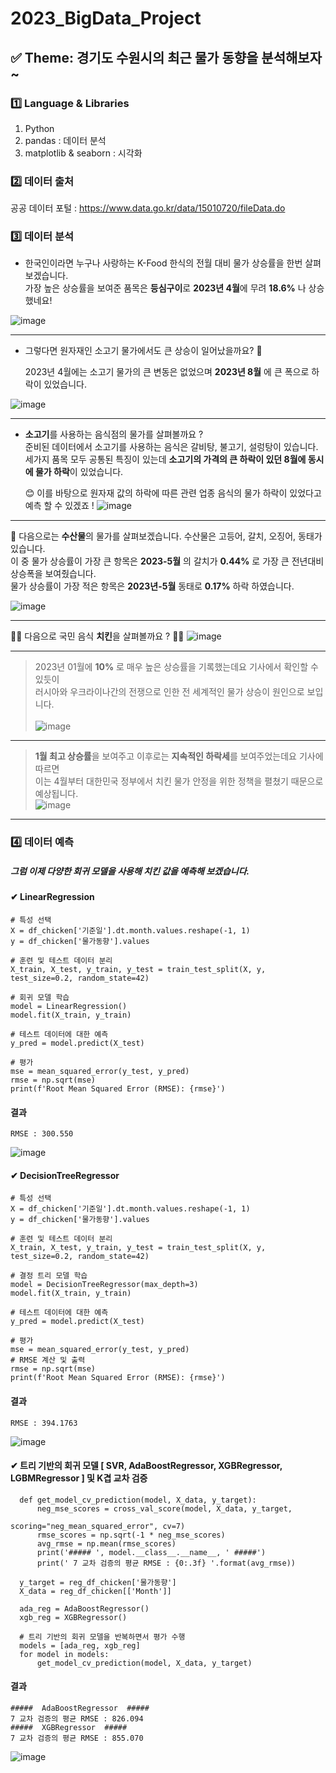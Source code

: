 # 2023_BigData_Project

## ✅ Theme: 경기도 수원시의 최근 물가 동향을 분석해보자~
### 1️⃣ Language & Libraries
1. Python   
2. pandas : 데이터 분석
3. matplotlib & seaborn : 시각화

### 2️⃣ 데이터 출처
공공 데이터 포털 : https://www.data.go.kr/data/15010720/fileData.do

### 3️⃣ 데이터 분석

* 한국인이라면 누구나 사랑하는 K-Food 한식의 전월 대비 물가 상승률을 한번 살펴보겠습니다.  
가장 높은 상승률을 보여준 품목은 **등심구이**로 **2023년 4월**에 무려 **18.6%** 나 상승했네요!  

![image](https://github.com/chanho0908/2023_BigData_Project/assets/84930748/fe71d851-4631-467f-9928-841db646a895)

<hr>

* 그렇다면 원자재인 소고기 물가에서도 큰 상승이 일어났을까요? 🤔

  2023년 4월에는 소고기 물가의 큰 변동은 없었으며 **2023년 8월** 에 큰 폭으로 하락이 있었습니다.

![image](https://github.com/chanho0908/2023_BigData_Project/assets/84930748/dd3149a6-61d3-4b57-990f-ce6ef4a33763)

<hr>

* **소고기**를 사용하는 음식점의 물가를 살펴볼까요 ?  
  준비된 데이터에서 소고기를 사용하는 음식은 갈비탕, 불고기, 설렁탕이 있습니다.  
  세가지 품목 모두 공통된 특징이 있는데 **소고기의 가격의 큰 하락이 있던 8월에 동시에 물가 하락**이 있었습니다.

  😊 이를 바탕으로 원자재 값의 하락에 따른 관련 업종 음식의 물가 하락이 있었다고 예측 할 수 있겠죠 !
![image](https://github.com/chanho0908/2023_BigData_Project/assets/84930748/ea826164-f8d8-407a-863b-576628307f93)

<hr>

🤔 다음으로는 **수산물**의 물가를 살펴보겠습니다. 수산물은 고등어, 갈치, 오징어, 동태가 있습니다.  
   이 중 물가 상승률이 가장 큰 항목은 **2023-5월** 의 갈치가 **0.44%** 로 가장 큰 전년대비 상승폭을 보여줬습니다.  
   물가 상승률이 가장 적은 항목은 **2023년-5월** 동태로 **0.17%** 하락 하였습니다. 

![image](https://github.com/chanho0908/2023_BigData_Project/assets/84930748/7a612f42-d9a8-4ce9-9c80-580c67a8956d)

<hr>

🥠🥠 다음으로 국민 음식 **치킨**을 살펴볼까요 ? 🥠🥠
![image](https://github.com/chanho0908/2023_BigData_Project/assets/84930748/9f3846ae-fa29-4fb8-b039-c0e9b6dbfe59)

<hr>

> 2023년 01월에 **10%** 로 매우 높은 상승률을 기록했는데요 기사에서 확인할 수 있듯이  
러시아와 우크라이나간의 전쟁으로 인한 전 세계적인 물가 상승이 원인으로 보입니다.<br>  
![image](https://github.com/chanho0908/2023_BigData_Project/assets/84930748/d7142a4a-fbc8-4cba-8a2b-bc4abbe9746d)

<hr>

> **1월 최고 상승률**을 보여주고 이후로는 **지속적인 하락세**를 보여주었는데요 기사에 따르면  
이는 4월부터 대한민국 정부에서 치킨 물가 안정을 위한 정책을 펼쳤기 때문으로 예상됩니다.  
![image](https://github.com/chanho0908/2023_BigData_Project/assets/84930748/af6c1d0a-c243-4b44-a42b-ea0ef23a8800)

<hr>

### 4️⃣ 데이터 예측
 ##### 그럼 이제 다양한 회귀 모델을 사용해 치킨 값을 예측해 보겠습니다.
 ####  ✔ LinearRegression
   ```  
  # 특성 선택
  X = df_chicken['기준일'].dt.month.values.reshape(-1, 1)
  y = df_chicken['물가동향'].values
  
  # 훈련 및 테스트 데이터 분리
  X_train, X_test, y_train, y_test = train_test_split(X, y, test_size=0.2, random_state=42)
  
  # 회귀 모델 학습
  model = LinearRegression()
  model.fit(X_train, y_train)
  
  # 테스트 데이터에 대한 예측
  y_pred = model.predict(X_test)
  
  # 평가
  mse = mean_squared_error(y_test, y_pred)
  rmse = np.sqrt(mse)
  print(f'Root Mean Squared Error (RMSE): {rmse}')
  
  ```
 #### 결과
    RMSE : 300.550
![image](https://github.com/chanho0908/2023_BigData_Project/assets/84930748/90a08b8a-f9d4-4f9d-a167-549cd62c0d24)


####  ✔ DecisionTreeRegressor
  ```
  # 특성 선택
  X = df_chicken['기준일'].dt.month.values.reshape(-1, 1)
  y = df_chicken['물가동향'].values
  
  # 훈련 및 테스트 데이터 분리
  X_train, X_test, y_train, y_test = train_test_split(X, y, test_size=0.2, random_state=42)
  
  # 결정 트리 모델 학습
  model = DecisionTreeRegressor(max_depth=3) 
  model.fit(X_train, y_train)
  
  # 테스트 데이터에 대한 예측
  y_pred = model.predict(X_test)
  
  # 평가
  mse = mean_squared_error(y_test, y_pred)
  # RMSE 계산 및 출력
  rmse = np.sqrt(mse)
  print(f'Root Mean Squared Error (RMSE): {rmse}')
  ```
  #### 결과
    RMSE : 394.1763
![image](https://github.com/chanho0908/2023_BigData_Project/assets/84930748/5bdcb536-1660-44b1-8136-539420631edf)


####  ✔ 트리 기반의 회귀 모델 [ SVR, AdaBoostRegressor, XGBRegressor, LGBMRegressor ] 및 K겹 교차 검증
  ```
    def get_model_cv_prediction(model, X_data, y_target):
        neg_mse_scores = cross_val_score(model, X_data, y_target, 
                                         scoring="neg_mean_squared_error", cv=7)
        rmse_scores = np.sqrt(-1 * neg_mse_scores)
        avg_rmse = np.mean(rmse_scores)
        print('##### ', model.__class__.__name__, ' #####')
        print(' 7 교차 검증의 평균 RMSE : {0:.3f} '.format(avg_rmse))
    
    y_target = reg_df_chicken['물가동향']
    X_data = reg_df_chicken[['Month']]
    
    ada_reg = AdaBoostRegressor()
    xgb_reg = XGBRegressor()
    
    # 트리 기반의 회귀 모델을 반복하면서 평가 수행
    models = [ada_reg, xgb_reg]
    for model in models:
        get_model_cv_prediction(model, X_data, y_target)
  ```
    
   #### 결과
    #####  AdaBoostRegressor  #####
    7 교차 검증의 평균 RMSE : 826.094 
    #####  XGBRegressor  #####
    7 교차 검증의 평균 RMSE : 855.070 

  ![image](https://github.com/chanho0908/2023_BigData_Project/assets/84930748/4ff885b6-18db-4906-8fc0-3393fc53931b)

